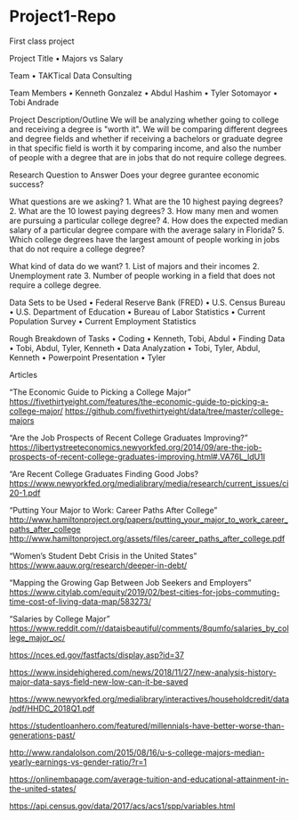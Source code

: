 # Project1-Repo
First class project

Project Title
	•	Majors vs Salary

Team
	•	TAKTical Data Consulting

Team Members
	•	Kenneth Gonzalez
	•	Abdul Hashim
	•	Tyler Sotomayor
	•	Tobi Andrade

Project Description/Outline
	We will be analyzing whether going to college and receiving a degree is "worth it". We will be comparing different degrees and degree fields and whether if receiving a bachelors or graduate degree in that specific field is worth it by comparing income, and also the number of people with a degree that are in jobs that do not require college degrees. 

Research Question to Answer
	Does your degree gurantee economic success?

What questions are we asking?
	1. What are the 10 highest paying degrees?
	2. What are the 10 lowest paying degrees?
	3. How many men and women are pursuing a particular college degree? 
	4. How does the expected median salary of a particular degree compare with the average salary in Florida?
	5. Which college degrees have the largest amount of people working in jobs that do not require a college degree? 
	
What kind of data do we want?
	1. List of majors and their incomes
	2. Unemployment rate
	3. Number of people working in a field that does not require a college degree.

Data Sets to be Used
	•	Federal Reserve Bank (FRED)
	•	U.S. Census Bureau
	•	U.S. Department of Education
	•	Bureau of Labor Statistics
	•	Current Population Survey
	•	Current Employment Statistics

Rough Breakdown of Tasks
	•	Coding
	•	Kenneth, Tobi, Abdul
	•	Finding Data
	•	Tobi, Abdul, Tyler, Kenneth
	•	Data Analyzation
	•	Tobi, Tyler, Abdul, Kenneth
	•	Powerpoint Presentation 
	•	Tyler

Articles 

“The Economic Guide to Picking a College Major”
https://fivethirtyeight.com/features/the-economic-guide-to-picking-a-college-major/
https://github.com/fivethirtyeight/data/tree/master/college-majors

“Are the Job Prospects of Recent College Graduates Improving?”
https://libertystreeteconomics.newyorkfed.org/2014/09/are-the-job-prospects-of-recent-college-graduates-improving.html#.VA76L_ldU1I

“Are Recent College Graduates Finding Good Jobs?
https://www.newyorkfed.org/medialibrary/media/research/current_issues/ci20-1.pdf

“Putting Your Major to Work: Career Paths After College”
http://www.hamiltonproject.org/papers/putting_your_major_to_work_career_paths_after_college
http://www.hamiltonproject.org/assets/files/career_paths_after_college.pdf

“Women’s Student Debt Crisis in the United States”
https://www.aauw.org/research/deeper-in-debt/

“Mapping the Growing Gap Between Job Seekers and Employers”
https://www.citylab.com/equity/2019/02/best-cities-for-jobs-commuting-time-cost-of-living-data-map/583273/

“Salaries by College Major”
https://www.reddit.com/r/dataisbeautiful/comments/8qumfo/salaries_by_college_major_oc/

https://nces.ed.gov/fastfacts/display.asp?id=37

https://www.insidehighered.com/news/2018/11/27/new-analysis-history-major-data-says-field-new-low-can-it-be-saved

https://www.newyorkfed.org/medialibrary/interactives/householdcredit/data/pdf/HHDC_2018Q1.pdf

https://studentloanhero.com/featured/millennials-have-better-worse-than-generations-past/

http://www.randalolson.com/2015/08/16/u-s-college-majors-median-yearly-earnings-vs-gender-ratio/?r=1

https://onlinembapage.com/average-tuition-and-educational-attainment-in-the-united-states/

https://api.census.gov/data/2017/acs/acs1/spp/variables.html
